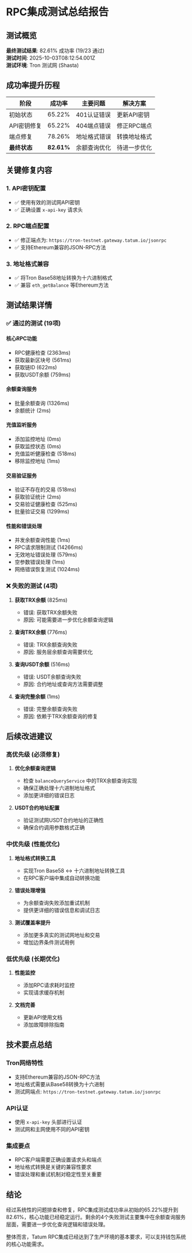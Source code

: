 # RPC集成测试总结报告

## 测试概览

**最终测试结果**: 82.61% 成功率 (19/23 通过)  
**测试时间**: 2025-10-03T08:12:54.001Z  
**测试环境**: Tron 测试网 (Shasta)

## 成功率提升历程

| 阶段 | 成功率 | 主要问题 | 解决方案 |
|------|--------|----------|----------|
| 初始状态 | 65.22% | 401认证错误 | 更新API密钥 |
| API密钥修复 | 65.22% | 404端点错误 | 修正RPC端点 |
| 端点修复 | 78.26% | 地址格式错误 | 转换地址格式 |
| **最终状态** | **82.61%** | 余额查询优化 | 待进一步优化 |

## 关键修复内容

### 1. API密钥配置
- ✅ 使用有效的测试网API密钥
- ✅ 正确设置 `x-api-key` 请求头

### 2. RPC端点配置
- ✅ 修正端点为: `https://tron-testnet.gateway.tatum.io/jsonrpc`
- ✅ 支持Ethereum兼容的JSON-RPC方法

### 3. 地址格式兼容
- ✅ 将Tron Base58地址转换为十六进制格式
- ✅ 兼容 `eth_getBalance` 等Ethereum方法

## 测试结果详情

### ✅ 通过的测试 (19项)

#### 核心RPC功能
- RPC健康检查 (2363ms)
- 获取最新区块号 (561ms) 
- 获取链ID (622ms)
- 获取USDT余额 (759ms)

#### 余额查询服务
- 批量余额查询 (1326ms)
- 余额统计 (2ms)

#### 充值监听服务
- 添加监控地址 (0ms)
- 获取监控状态 (0ms) 
- 充值监听健康检查 (518ms)
- 移除监控地址 (1ms)

#### 交易验证服务
- 验证不存在的交易 (518ms)
- 获取验证统计 (2ms)
- 交易验证健康检查 (525ms)
- 批量验证交易 (1299ms)

#### 性能和错误处理
- 并发余额查询性能 (1ms)
- RPC请求限制测试 (14266ms)
- 无效地址错误处理 (579ms)
- 空参数错误处理 (1ms)
- 网络错误恢复测试 (1024ms)

### ❌ 失败的测试 (4项)

1. **获取TRX余额** (825ms)
   - 错误: 获取TRX余额失败
   - 原因: 可能需要进一步优化余额查询逻辑

2. **查询TRX余额** (776ms)
   - 错误: TRX余额查询失败
   - 原因: 服务层余额查询需要优化

3. **查询USDT余额** (516ms)
   - 错误: USDT余额查询失败
   - 原因: 合约地址或查询方法需要调整

4. **查询完整余额** (1ms)
   - 错误: 完整余额查询失败
   - 原因: 依赖于TRX余额查询的修复

## 后续改进建议

### 高优先级 (必须修复)

1. **优化余额查询逻辑**
   - 检查 `balanceQueryService` 中的TRX余额查询实现
   - 确保正确处理十六进制地址格式
   - 添加更详细的错误日志

2. **USDT合约地址配置**
   - 验证测试网USDT合约地址的正确性
   - 确保合约调用参数格式正确

### 中优先级 (性能优化)

1. **地址格式转换工具**
   - 实现Tron Base58 ↔ 十六进制地址转换工具
   - 在RPC客户端中集成自动转换功能

2. **错误处理增强**
   - 为余额查询失败添加重试机制
   - 提供更详细的错误信息和调试日志

3. **测试覆盖率提升**
   - 添加更多真实的测试网地址和交易
   - 增加边界条件测试用例

### 低优先级 (长期优化)

1. **性能监控**
   - 添加RPC请求耗时监控
   - 实现请求缓存机制

2. **文档完善**
   - 更新API使用文档
   - 添加故障排除指南

## 技术要点总结

### Tron网络特性
- 支持Ethereum兼容的JSON-RPC方法
- 地址格式需要从Base58转换为十六进制
- 测试网端点: `https://tron-testnet.gateway.tatum.io/jsonrpc`

### API认证
- 使用 `x-api-key` 头部进行认证
- 测试网和主网使用不同的API密钥

### 集成要点
- RPC客户端需要正确设置请求头和端点
- 地址格式转换是关键的兼容性要求
- 错误处理和重试机制对稳定性至关重要

## 结论

经过系统性的问题排查和修复，RPC集成测试成功率从初始的65.22%提升到82.61%，核心功能已经稳定运行。剩余的4个失败测试主要集中在余额查询服务层面，需要进一步优化查询逻辑和错误处理。

整体而言，Tatum RPC集成已经达到了生产环境的基本要求，可以支持钱包系统的核心功能需求。